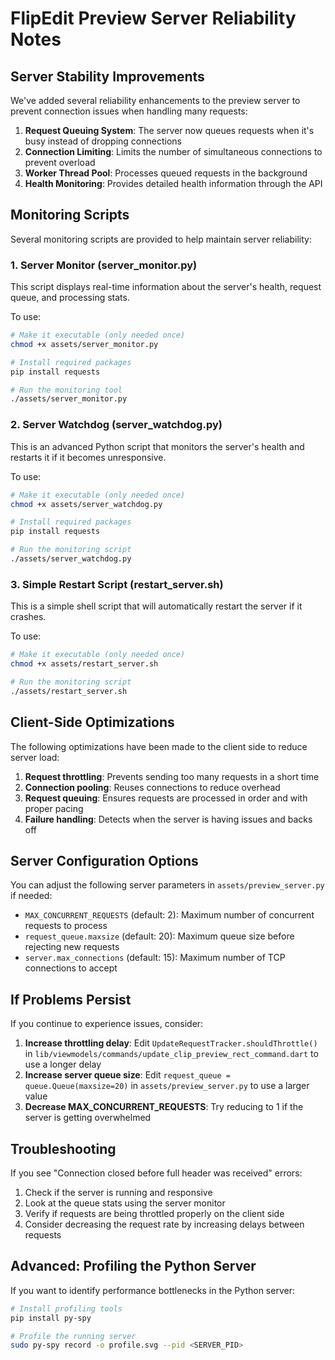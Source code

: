 # FlipEdit Preview Server Reliability Notes

## Server Stability Improvements

We've added several reliability enhancements to the preview server to prevent connection issues when handling many requests:

1. **Request Queuing System**: The server now queues requests when it's busy instead of dropping connections
2. **Connection Limiting**: Limits the number of simultaneous connections to prevent overload
3. **Worker Thread Pool**: Processes queued requests in the background
4. **Health Monitoring**: Provides detailed health information through the API

## Monitoring Scripts

Several monitoring scripts are provided to help maintain server reliability:

### 1. Server Monitor (server_monitor.py)

This script displays real-time information about the server's health, request queue, and processing stats.

To use:
```bash
# Make it executable (only needed once)
chmod +x assets/server_monitor.py

# Install required packages
pip install requests

# Run the monitoring tool
./assets/server_monitor.py
```

### 2. Server Watchdog (server_watchdog.py)

This is an advanced Python script that monitors the server's health and restarts it if it becomes unresponsive.

To use:
```bash
# Make it executable (only needed once)
chmod +x assets/server_watchdog.py

# Install required packages
pip install requests

# Run the monitoring script
./assets/server_watchdog.py
```

### 3. Simple Restart Script (restart_server.sh)

This is a simple shell script that will automatically restart the server if it crashes.

To use:
```bash
# Make it executable (only needed once)
chmod +x assets/restart_server.sh

# Run the monitoring script
./assets/restart_server.sh
```

## Client-Side Optimizations

The following optimizations have been made to the client side to reduce server load:

1. **Request throttling**: Prevents sending too many requests in a short time
2. **Connection pooling**: Reuses connections to reduce overhead
3. **Request queuing**: Ensures requests are processed in order and with proper pacing
4. **Failure handling**: Detects when the server is having issues and backs off

## Server Configuration Options

You can adjust the following server parameters in `assets/preview_server.py` if needed:

- `MAX_CONCURRENT_REQUESTS` (default: 2): Maximum number of concurrent requests to process
- `request_queue.maxsize` (default: 20): Maximum queue size before rejecting new requests
- `server.max_connections` (default: 15): Maximum number of TCP connections to accept

## If Problems Persist

If you continue to experience issues, consider:

1. **Increase throttling delay**: Edit `UpdateRequestTracker.shouldThrottle()` in `lib/viewmodels/commands/update_clip_preview_rect_command.dart` to use a longer delay
2. **Increase server queue size**: Edit `request_queue = queue.Queue(maxsize=20)` in `assets/preview_server.py` to use a larger value
3. **Decrease MAX_CONCURRENT_REQUESTS**: Try reducing to 1 if the server is getting overwhelmed

## Troubleshooting

If you see "Connection closed before full header was received" errors:

1. Check if the server is running and responsive
2. Look at the queue stats using the server monitor
3. Verify if requests are being throttled properly on the client side
4. Consider decreasing the request rate by increasing delays between requests

## Advanced: Profiling the Python Server

If you want to identify performance bottlenecks in the Python server:

```bash
# Install profiling tools
pip install py-spy

# Profile the running server 
sudo py-spy record -o profile.svg --pid <SERVER_PID>
``` 